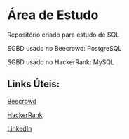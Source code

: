 # Área de Estudo
Repositório criado para estudo de SQL

SGBD usado no Beecrowd: PostgreSQL

SGBD usado no HackerRank: MySQL


## Links Úteis:
[Beecrowd](https://judge.beecrowd.com/pt/profile/1045650)

[HackerRank](https://www.hackerrank.com/jpcerqueira)

[LinkedIn](https://www.linkedin.com/in/jo%C3%A3o-pedro-cerqueira-22ab25171/)